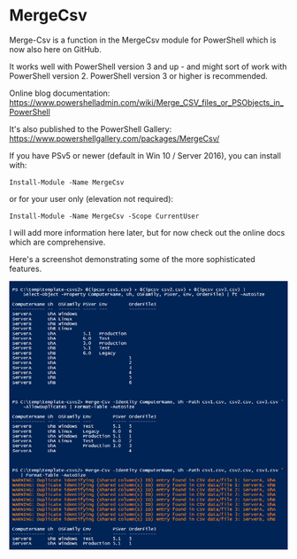 # MergeCsv

Merge-Csv is a function in the MergeCsv module for PowerShell which is now also here on GitHub.

It works well with PowerShell version 3 and up - and might sort of work with PowerShell version 2.
PowerShell version 3 or higher is recommended.

Online blog documentation: https://www.powershelladmin.com/wiki/Merge_CSV_files_or_PSObjects_in_PowerShell

It's also published to the PowerShell Gallery: https://www.powershellgallery.com/packages/MergeCsv/

If you have PSv5 or newer (default in Win 10 / Server 2016), you can install with:
```
Install-Module -Name MergeCsv
```

or for your user only (elevation not required):
```
Install-Module -Name MergeCsv -Scope CurrentUser
```

I will add more information here later, but for now check out the online docs which are comprehensive.

Here's a screenshot demonstrating some of the more sophisticated features.

![alt tag](/merge-csv-example-github.png)

